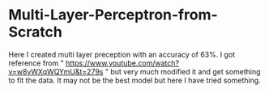 # Multi-Layer-Perceptron-from-Scratch
Here I created multi layer preception with an accuracy of 63%. I got reference from " https://www.youtube.com/watch?v=w8yWXqWQYmU&t=279s " but very much modified it and get something to fit the data. It may not be the best model but here I have tried something.
